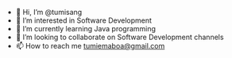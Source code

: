 - 👋 Hi, I’m @tumisang
- 👀 I’m interested in Software Development
- 🌱 I’m currently learning Java programming
- 💞️ I’m looking to collaborate on Software Development channels
- 📫 How to reach me tumiemaboa@gmail.com

<!---
tumisang/tumisang is a ✨ special ✨ repository because its `README.md` (this file) appears on your GitHub profile.
You can click the Preview link to take a look at your changes.
--->

